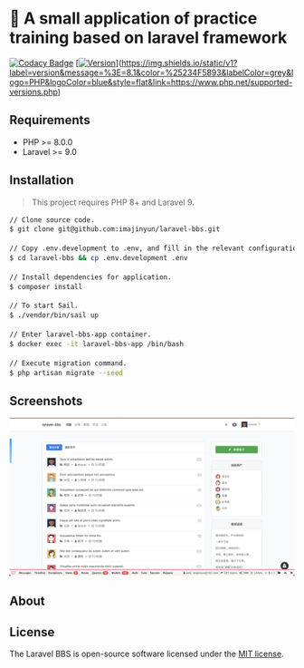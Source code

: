 # 🌈 A small application of practice training based on laravel framework

[![Codacy Badge](https://app.codacy.com/project/badge/Grade/c6ea157ba46c45d8b6d4550e327a666a)](https://www.codacy.com/gh/imajinyun/laravel-bbs/dashboard?utm_source=github.com&amp;utm_medium=referral&amp;utm_content=imajinyun/laravel-bbs&amp;utm_campaign=Badge_Grade)
[[![Version](https://img.shields.io/static/v1?label=version&message=%3E%3D8.0&color=%234F5893&labelColor=grey&logo=PHP&logoColor=blue&style=flat&link=https%3A%2F%2Fwww.php.net%2Fsupported-versions.php)](https://www.php.net/supported-versions.php)](https://img.shields.io/static/v1?label=version&message=%3E=8.1&color=%25234F5893&labelColor=grey&logo=PHP&logoColor=blue&style=flat&link=https://www.php.net/supported-versions.php)

## Requirements

* PHP >= 8.0.0
* Laravel >= 9.0

## Installation

> This project requires PHP 8+ and Laravel 9.

```bash
// Clone source code.
$ git clone git@github.com:imajinyun/laravel-bbs.git

// Copy .env.development to .env, and fill in the relevant configuration values.
$ cd laravel-bbs && cp .env.development .env

// Install dependencies for application.
$ composer install

// To start Sail.
$ ./vendor/bin/sail up

// Enter laravel-bbs-app container.
$ docker exec -it laravel-bbs-app /bin/bash

// Execute migration command.
$ php artisan migrate --seed
```

## Screenshots

![laravel-bbs-frontend](./public/img/bbs.jpg)

## About

## License

The Laravel BBS is open-source software licensed under the [MIT license](https://opensource.org/licenses/MIT).
